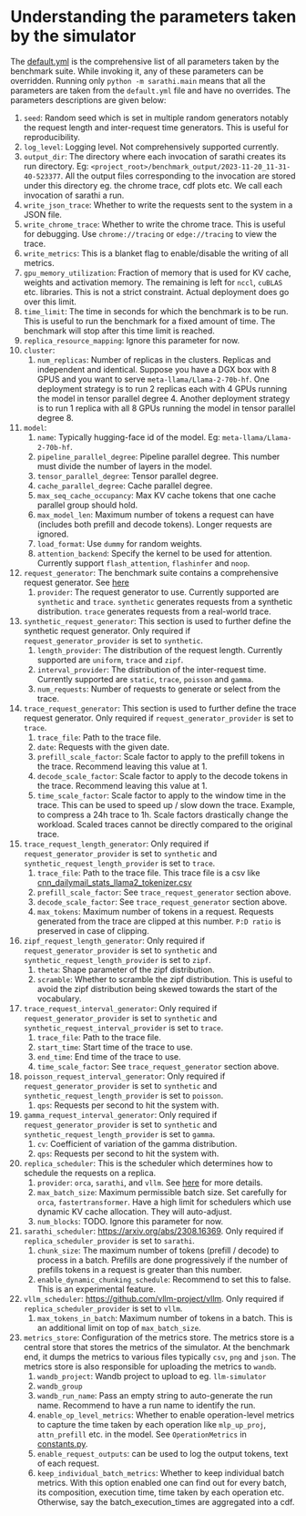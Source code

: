 # Understanding the parameters taken by the simulator

The [default.yml](sarathi/benchmark/config/default.yml) is the comprehensive list of all parameters taken by the benchmark suite. While invoking it, any of these parameters can be overridden. Running only `python -m sarathi.main` means that all the parameters are taken from the `default.yml` file and have no overrides.
The parameters descriptions are given below:

1. `seed`: Random seed which is set in multiple random generators notably the request length and inter-request time generators. This is useful for reproducibility.
1. `log_level`: Logging level. Not comprehensively supported currently.
1. `output_dir`: The directory where each invocation of sarathi creates its run directory. Eg: `<project_root>/benchmark_output/2023-11-20_11-31-40-523377`.
All the output files corresponding to the invocation are stored under this directory eg. the chrome trace, cdf plots etc. We call each invocation of sarathi a run.
1. `write_json_trace`: Whether to write the requests sent to the system in a JSON file.
1. `write_chrome_trace`: Whether to write the chrome trace. This is useful for debugging. Use `chrome://tracing` or `edge://tracing` to view the trace.
1. `write_metrics`: This is a blanket flag to enable/disable the writing of all metrics.
1. `gpu_memory_utilization`: Fraction of memory that is used for KV cache, weights and activation memory. The remaining is left for `nccl`, `cuBLAS` etc. libraries. This is not a strict constraint. Actual deployment does go over this limit.
1. `time_limit`: The time in seconds for which the benchmark is to be run. This is useful to run the benchmark for a fixed amount of time. The benchmark will stop after this time limit is reached.
1. `replica_resource_mapping`: Ignore this parameter for now.
1. `cluster`:
    1. `num_replicas`: Number of replicas in the clusters. Replicas and independent and identical.
    Suppose you have a DGX box with 8 GPUS and you want to serve `meta-llama/Llama-2-70b-hf`.
    One deployment strategy is to run 2 replicas each with 4 GPUs running the model in tensor parallel degree 4.
    Another deployment strategy is to run 1 replica with all 8 GPUs running the model in tensor parallel degree 8.
1. `model`:
    1. `name`: Typically hugging-face id of the model. Eg: `meta-llama/Llama-2-70b-hf`.
    1. `pipeline_parallel_degree`: Pipeline parallel degree. This number must divide the number of layers in the model.
    1. `tensor_parallel_degree`: Tensor parallel degree.
    1. `cache_parallel_degree`: Cache parallel degree.
    1. `max_seq_cache_occupancy`: Max KV cache tokens that one cache parallel group should hold.
    1. `max_model_len`: Maximum number of tokens a request can have (includes both prefill and decode tokens). Longer requests are ignored.
    1. `load_format`: Use `dummy` for random weights.
    1. `attention_backend`: Specify the kernel to be used for attention. Currently support `flash_attention`, `flashinfer` and `noop`.
1. `request_generator`: The benchmark suite contains a comprehensive request generator. See [here](sarathi/benchmark/request_generator)
    1. `provider`: The request generator to use. Currently supported are `synthetic` and `trace`. `synthetic` generates requests from a synthetic distribution. `trace` generates requests from a real-world trace.
1. `synthetic_request_generator`: This section is used to further define the synthetic request generator. Only required if `request_generator_provider` is set to `synthetic`.
    1. `length_provider`: The distribution of the request length. Currently supported are `uniform`, `trace` and `zipf`.
    1. `interval_provider`: The distribution of the inter-request time. Currently supported are `static`, `trace`, `poisson` and `gamma`.
    1. `num_requests`: Number of requests to generate or select from the trace.
1. `trace_request_generator`: This section is used to further define the trace request generator. Only required if `request_generator_provider` is set to `trace`.
    1. `trace_file`: Path to the trace file.
    2. `date`: Requests with the given date.
    3. `prefill_scale_factor`: Scale factor to apply to the prefill tokens in the trace. Recommend leaving this value at 1.
    4. `decode_scale_factor`: Scale factor to apply to the decode tokens in the trace. Recommend leaving this value at 1.
    5. `time_scale_factor`: Scale factor to apply to the window time in the trace. This can be used to speed up / slow down the trace. Example, to compress a 24h trace to 1h. Scale factors drastically change the workload. Scaled traces cannot be directly compared to the original trace.
1. `trace_request_length_generator`: Only required if `request_generator_provider` is set to `synthetic` and `synthetic_request_length_provider` is set to `trace`.
    1. `trace_file`: Path to the trace file. This trace file is a csv like [cnn_dailymail_stats_llama2_tokenizer.csv](data/processed_traces/cnn_dailymail_stats_llama2_tokenizer.csv)
    1. `prefill_scale_factor`: See `trace_request_generator` section above.
    1. `decode_scale_factor`: See `trace_request_generator` section above.
    1. `max_tokens`: Maximum number of tokens in a request. Requests generated from the trace are clipped at this number. `P:D ratio` is preserved in case of clipping.
1. `zipf_request_length_generator`: Only required if `request_generator_provider` is set to `synthetic` and `synthetic_request_length_provider` is set to `zipf`.
    1. `theta`: Shape parameter of the zipf distribution.
    2. `scramble`: Whether to scramble the zipf distribution. This is useful to avoid the zipf distribution being skewed towards the start of the vocabulary.
1. `trace_request_interval_generator`: Only required if `request_generator_provider` is set to `synthetic` and `synthetic_request_interval_provider` is set to `trace`.
    1. `trace_file`: Path to the trace file.
    1. `start_time`: Start time of the trace to use.
    1. `end_time`: End time of the trace to use.
    1. `time_scale_factor`: See `trace_request_generator` section above.
1. `poisson_request_interval_generator`: Only required if `request_generator_provider` is set to `synthetic` and `synthetic_request_length_provider` is set to `poisson`.
    1. `qps`: Requests per second to hit the system with.
1. `gamma_request_interval_generator`: Only required if `request_generator_provider` is set to `synthetic` and `synthetic_request_length_provider` is set to `gamma`.
    1. `cv`: Coefficient of variation of the gamma distribution.
    1. `qps`: Requests per second to hit the system with.
1. `replica_scheduler`: This is the scheduler which determines how to schedule the requests on a replica.
    1. `provider`: `orca`, `sarathi`, and `vllm`. See [here](simulator/schedulers/replica_schedulers) for more details.
    1. `max_batch_size`: Maximum permissible batch size. Set carefully for `orca`, `fastertransformer`. Have a high limit for schedulers which use dynamic KV cache allocation. They will auto-adjust.
    1. `num_blocks`: TODO. Ignore this parameter for now.
1. `sarathi_scheduler`: <https://arxiv.org/abs/2308.16369>. Only required if `replica_scheduler_provider` is set to `sarathi`.
    1. `chunk_size`: The maximum number of tokens (prefill / decode) to process in a batch. Prefills are done progressively if the number of prefills tokens in a request is greater than this number.
    1. `enable_dynamic_chunking_schedule`: Recommend to set this to false. This is an experimental feature.
1. `vllm_scheduler`: <https://github.com/vllm-project/vllm>. Only required if `replica_scheduler_provider` is set to `vllm`.
    1. `max_tokens_in_batch`: Maximum number of tokens in a batch. This is an additional limit on top of `max_batch_size`.
1. `metrics_store`: Configuration of the metrics store. The metrics store is a central store that stores the metrics of the simulator. At the benchmark end, it dumps the metrics to various files typically `csv`, `png` and `json`. The metrics store is also responsible for uploading the metrics to `wandb`.
    1. `wandb_project`: Wandb project to upload to eg. `llm-simulator`
    1. `wandb_group`
    1. `wandb_run_name`: Pass an empty string to auto-generate the run name. Recommend to have a run name to identify the run.
    1. `enable_op_level_metrics`: Whether to enable operation-level metrics to capture the time taken by each operation like `mlp_up_proj`, `attn_prefill` etc. in the model. See `OperationMetrics` in [constants.py](sarathi/metrics/constants.py).
    1. `enable_request_outputs`: can be used to log the output tokens, text of each request.
    1. `keep_individual_batch_metrics`: Whether to keep individual batch metrics. With this option enabled one can find out for every batch, its composition, execution time, time taken by each operation etc. Otherwise, say the batch_execution_times are aggregated into a cdf.
